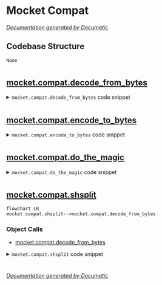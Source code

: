 # Mocket Compat

[_Documentation generated by Documatic_](https://www.documatic.com)

<!---Documatic-section-Codebase Structure-start--->
## Codebase Structure

<!---Documatic-block-system_architecture-start--->
```mermaid
None
```
<!---Documatic-block-system_architecture-end--->

# #
<!---Documatic-section-Codebase Structure-end--->

<!---Documatic-section-mocket.compat.decode_from_bytes-start--->
## [mocket.compat.decode_from_bytes](4-mocket_compat.md#mocket.compat.decode_from_bytes)

<!---Documatic-section-decode_from_bytes-start--->
<!---Documatic-block-mocket.compat.decode_from_bytes-start--->
<details>
	<summary><code>mocket.compat.decode_from_bytes</code> code snippet</summary>

```python
def decode_from_bytes(s, encoding=ENCODING):
    if isinstance(s, byte_type):
        s = codecs.decode(s, encoding, 'ignore')
    return text_type(s)
```
</details>
<!---Documatic-block-mocket.compat.decode_from_bytes-end--->
<!---Documatic-section-decode_from_bytes-end--->

# #
<!---Documatic-section-mocket.compat.decode_from_bytes-end--->

<!---Documatic-section-mocket.compat.encode_to_bytes-start--->
## [mocket.compat.encode_to_bytes](4-mocket_compat.md#mocket.compat.encode_to_bytes)

<!---Documatic-section-encode_to_bytes-start--->
<!---Documatic-block-mocket.compat.encode_to_bytes-start--->
<details>
	<summary><code>mocket.compat.encode_to_bytes</code> code snippet</summary>

```python
def encode_to_bytes(s, encoding=ENCODING):
    if isinstance(s, text_type):
        s = s.encode(encoding)
    return byte_type(s)
```
</details>
<!---Documatic-block-mocket.compat.encode_to_bytes-end--->
<!---Documatic-section-encode_to_bytes-end--->

# #
<!---Documatic-section-mocket.compat.encode_to_bytes-end--->

<!---Documatic-section-mocket.compat.do_the_magic-start--->
## [mocket.compat.do_the_magic](4-mocket_compat.md#mocket.compat.do_the_magic)

<!---Documatic-section-do_the_magic-start--->
<!---Documatic-block-mocket.compat.do_the_magic-start--->
<details>
	<summary><code>mocket.compat.do_the_magic</code> code snippet</summary>

```python
def do_the_magic(lib_magic, body):
    if hasattr(lib_magic, 'from_buffer'):
        return lib_magic.from_buffer(body, mime=True)
    _magic = lib_magic.open(lib_magic.MAGIC_MIME_TYPE)
    _magic.load()
    return _magic.buffer(body)
```
</details>
<!---Documatic-block-mocket.compat.do_the_magic-end--->
<!---Documatic-section-do_the_magic-end--->

# #
<!---Documatic-section-mocket.compat.do_the_magic-end--->

<!---Documatic-section-mocket.compat.shsplit-start--->
## [mocket.compat.shsplit](4-mocket_compat.md#mocket.compat.shsplit)

<!---Documatic-section-shsplit-start--->
```mermaid
flowchart LR
mocket.compat.shsplit-->mocket.compat.decode_from_bytes
```

### Object Calls

* [mocket.compat.decode_from_bytes](4-mocket_compat.md#mocket.compat.decode_from_bytes)

<!---Documatic-block-mocket.compat.shsplit-start--->
<details>
	<summary><code>mocket.compat.shsplit</code> code snippet</summary>

```python
def shsplit(s):
    s = decode_from_bytes(s)
    return shlex.split(s)
```
</details>
<!---Documatic-block-mocket.compat.shsplit-end--->
<!---Documatic-section-shsplit-end--->

# #
<!---Documatic-section-mocket.compat.shsplit-end--->

[_Documentation generated by Documatic_](https://www.documatic.com)